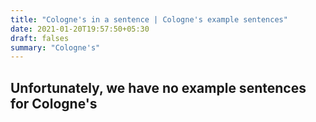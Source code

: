 ```yaml
---
title: "Cologne's in a sentence | Cologne's example sentences"
date: 2021-01-20T19:57:50+05:30
draft: falses
summary: "Cologne's"
---
```

## Unfortunately, we have no example sentences for Cologne's                 
